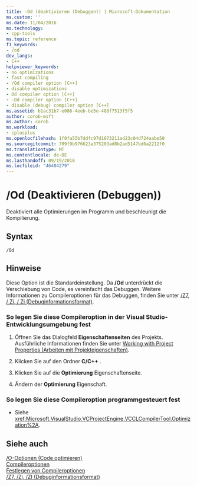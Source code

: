 ```yaml
---
title: -Od (deaktivieren (Debuggen)) | Microsoft-Dokumentation
ms.custom: ''
ms.date: 11/04/2016
ms.technology:
- cpp-tools
ms.topic: reference
f1_keywords:
- /od
dev_langs:
- C++
helpviewer_keywords:
- no optimizations
- fast compiling
- /Od compiler option [C++]
- disable optimizations
- Od compiler option [C++]
- -Od compiler option [C++]
- disable (debug) compiler option [C++]
ms.assetid: b1ac31b7-e086-4eeb-be5e-488f7513f5f5
author: corob-msft
ms.author: corob
ms.workload:
- cplusplus
ms.openlocfilehash: 1f0fa55b7ddfc97d1073211ad23c04d724aabe50
ms.sourcegitcommit: 799f9b976623a375203ad8b2ad5147bd6a2212f0
ms.translationtype: MT
ms.contentlocale: de-DE
ms.lasthandoff: 09/19/2018
ms.locfileid: "46404279"
---
```

# <a name="od-disable-debug"></a>/Od (Deaktivieren (Debuggen))

Deaktiviert alle Optimierungen im Programm und beschleunigt die Kompilierung.

## <a name="syntax"></a>Syntax

```
/Od
```

## <a name="remarks"></a>Hinweise

Diese Option ist die Standardeinstellung. Da **/Od** unterdrückt die Verschiebung von Code, es vereinfacht das Debuggen. Weitere Informationen zu Compileroptionen für das Debuggen, finden Sie unter [/Z7, / Zi, / Zi (Debuginformationsformat)](../../build/reference/z7-zi-zi-debug-information-format.md).

### <a name="to-set-this-compiler-option-in-the-visual-studio-development-environment"></a>So legen Sie diese Compileroption in der Visual Studio-Entwicklungsumgebung fest

1. Öffnen Sie das Dialogfeld **Eigenschaftenseiten** des Projekts. Ausführliche Informationen finden Sie unter [Working with Project Properties (Arbeiten mit Projekteigenschaften)](../../ide/working-with-project-properties.md).

1. Klicken Sie auf den Ordner **C/C++** .

1. Klicken Sie auf die **Optimierung** Eigenschaftenseite.

1. Ändern der **Optimierung** Eigenschaft.

### <a name="to-set-this-compiler-option-programmatically"></a>So legen Sie diese Compileroption programmgesteuert fest

- Siehe <xref:Microsoft.VisualStudio.VCProjectEngine.VCCLCompilerTool.Optimization%2A>.

## <a name="see-also"></a>Siehe auch

[/O-Optionen (Code optimieren)](../../build/reference/o-options-optimize-code.md)<br/>
[Compileroptionen](../../build/reference/compiler-options.md)<br/>
[Festlegen von Compileroptionen](../../build/reference/setting-compiler-options.md)<br/>
[/Z7, /Zi, /ZI (Debuginformationsformat)](../../build/reference/z7-zi-zi-debug-information-format.md)